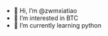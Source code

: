 - 👋 Hi, I’m @zwmxiatiao
- 👀 I’m interested in BTC
- 🌱 I’m currently learning python


<!---
zwmxiatiao/zwmxiatiao is a ✨ special ✨ repository because its `README.md` (this file) appears on your GitHub profile.
You can click the Preview link to take a look at your changes.
--->
